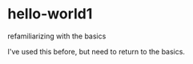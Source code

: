 # hello-world1
refamiliarizing with the basics

I've used this before, but need to return to the basics.
